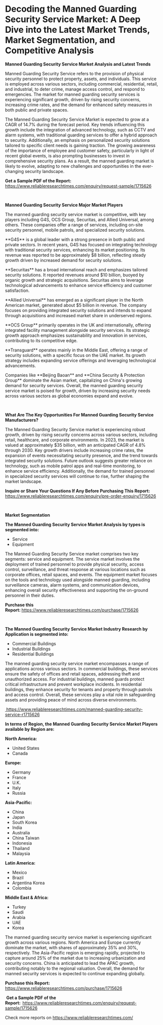<p><h1>Decoding the Manned Guarding Security Service Market: A Deep Dive into the Latest Market Trends, Market Segmentation, and Competitive Analysis</h1></p><p><strong>Manned Guarding Security Service Market Analysis and Latest Trends</strong></p>
<p><p>Manned Guarding Security Service refers to the provision of physical security personnel to protect property, assets, and individuals. This service is employed across various sectors, including commercial, residential, retail, and industrial, to deter crime, manage access control, and respond to emergencies. The market for manned guarding security services is experiencing significant growth, driven by rising security concerns, increasing crime rates, and the demand for enhanced safety measures in both public and private spaces.</p><p>The Manned Guarding Security Service Market is expected to grow at a CAGR of 14.7% during the forecast period. Key trends influencing this growth include the integration of advanced technology, such as CCTV and alarm systems, with traditional guarding services to offer a hybrid approach to security. Additionally, an emphasis on personalized security solutions tailored to specific client needs is gaining traction. The growing awareness of the importance of employee and customer safety, particularly in light of recent global events, is also prompting businesses to invest in comprehensive security plans. As a result, the manned guarding market is likely to evolve, adapting to new challenges and opportunities in the ever-changing security landscape.</p></p>
<p><strong>Get a Sample PDF of the Report:&nbsp;</strong> <a href="https://www.reliableresearchtimes.com/enquiry/request-sample/1715626?utm_campaign=3087&utm_medium=2&utm_source=Github&utm_content=ia&utm_term=28032025&utm_id=manned-guarding-security-service">https://www.reliableresearchtimes.com/enquiry/request-sample/1715626</a></p>
<p>&nbsp;</p>
<p><strong>Manned Guarding Security Service Major Market Players</strong></p>
<p><p>The manned guarding security service market is competitive, with key players including G4S, OCS Group, Securitas, and Allied Universal, among others. These companies offer a range of services, including on-site security personnel, mobile patrols, and specialized security solutions.</p><p>**G4S** is a global leader with a strong presence in both public and private sectors. In recent years, G4S has focused on integrating technology with traditional security services, enhancing its market positioning. Its revenue was reported to be approximately $8 billion, reflecting steady growth driven by increased demand for security solutions.</p><p>**Securitas** has a broad international reach and emphasizes tailored security solutions. It reported revenues around $10 billion, buoyed by organic growth and strategic acquisitions. Securitas aims to leverage technological advancements to enhance service efficiency and customer satisfaction.</p><p>**Allied Universal** has emerged as a significant player in the North American market, generated about $5 billion in revenue. The company focuses on providing integrated security solutions and intends to expand through acquisitions and increased market share in underserved regions.</p><p>**OCS Group** primarily operates in the UK and internationally, offering integrated facility management alongside security services. Its strategic growth approach emphasizes sustainability and innovation in services, contributing to its competitive edge.</p><p>**Transguard** operates mainly in the Middle East, offering a range of security solutions, with a specific focus on the UAE market. Its growth strategy includes expanding service offerings and leveraging technological advancements.</p><p>Companies like **Beijing Baoan** and **China Security & Protection Group** dominate the Asian market, capitalizing on China's growing demand for security services. Overall, the manned guarding security service market is poised for growth, driven by increasing security needs across various sectors as global economies expand and evolve.</p></p>
<p>&nbsp;</p>
<p><strong>What Are The Key Opportunities For Manned Guarding Security Service Manufacturers?</strong></p>
<p><p>The Manned Guarding Security Service market is experiencing robust growth, driven by rising security concerns across various sectors, including retail, healthcare, and corporate environments. In 2023, the market is valued at approximately $35 billion, with an anticipated CAGR of 4.8% through 2030. Key growth drivers include increasing crime rates, the expansion of events necessitating security presence, and the trend towards integrated security solutions. Future outlook suggests greater reliance on technology, such as mobile patrol apps and real-time monitoring, to enhance service efficiency. Additionally, the demand for trained personnel in specialized security services will continue to rise, further shaping the market landscape.</p></p>
<p><strong>Inquire or Share Your Questions If Any Before Purchasing This Report:</strong> <a href="https://www.reliableresearchtimes.com/enquiry/pre-order-enquiry/1715626?utm_campaign=3087&utm_medium=2&utm_source=Github&utm_content=ia&utm_term=28032025&utm_id=manned-guarding-security-service">https://www.reliableresearchtimes.com/enquiry/pre-order-enquiry/1715626</a></p>
<p>&nbsp;</p>
<p><strong>Market Segmentation</strong></p>
<p><strong>The Manned Guarding Security Service Market Analysis by types is segmented into:</strong></p>
<p><ul><li>Service</li><li>Equipment</li></ul></p>
<p><p>The Manned Guarding Security Service market comprises two key segments: service and equipment. The service market involves the deployment of trained personnel to provide physical security, access control, surveillance, and threat response at various locations such as corporate offices, retail spaces, and events. The equipment market focuses on the tools and technology used alongside manned guarding, including surveillance cameras, alarm systems, and communication devices, enhancing overall security effectiveness and supporting the on-ground personnel in their duties.</p></p>
<p><strong>Purchase this Report:&nbsp;</strong><a href="https://www.reliableresearchtimes.com/purchase/1715626?utm_campaign=3087&utm_medium=2&utm_source=Github&utm_content=ia&utm_term=28032025&utm_id=manned-guarding-security-service">https://www.reliableresearchtimes.com/purchase/1715626</a></p>
<p>&nbsp;</p>
<p><strong>The Manned Guarding Security Service Market Industry Research by Application is segmented into:</strong></p>
<p><ul><li>Commercial Buildings</li><li>Industrial Buildings</li><li>Residential Buildings</li></ul></p>
<p><p>The manned guarding security service market encompasses a range of applications across various sectors. In commercial buildings, these services ensure the safety of offices and retail spaces, addressing theft and unauthorized access. For industrial buildings, manned guards protect critical infrastructure and prevent workplace incidents. In residential buildings, they enhance security for tenants and property through patrols and access control. Overall, these services play a vital role in safeguarding assets and providing peace of mind across diverse environments.</p></p>
<p><a href="https://www.reliableresearchtimes.com/manned-guarding-security-service-r1715626?utm_campaign=3087&utm_medium=2&utm_source=Github&utm_content=ia&utm_term=28032025&utm_id=manned-guarding-security-service">&nbsp;https://www.reliableresearchtimes.com/manned-guarding-security-service-r1715626</a></p>
<p><strong>In terms of Region, the Manned Guarding Security Service Market Players available by Region are:</strong></p>
<p>
    <p> <strong> North America: </strong>
        <ul>
            <li>United States</li>
            <li>Canada</li>
        </ul>
        </p> 
    <p> <strong> Europe: </strong>
        <ul>
            <li>Germany</li>
            <li>France</li>
            <li>U.K.</li>
            <li>Italy</li>
            <li>Russia</li>
        </ul>
        </p> 
    <p> <strong> Asia-Pacific: </strong>
        <ul>
            <li>China</li>
            <li>Japan</li>
            <li>South Korea</li>
            <li>India</li>
            <li>Australia</li>
            <li>China Taiwan</li>
            <li>Indonesia</li>
            <li>Thailand</li>
            <li>Malaysia</li>
        </ul>
        </p> 
    <p> <strong> Latin America: </strong>
        <ul>
            <li>Mexico</li>
            <li>Brazil</li>
            <li>Argentina Korea</li>
            <li>Colombia</li>
        </ul>
        </p> 
    <p> <strong> Middle East & Africa: </strong>
        <ul>
            <li>Turkey</li>
            <li>Saudi</li>
            <li>Arabia</li>
            <li>UAE</li>
            <li>Korea</li>
        </ul>
    </p>
    </p>
<p><p>The manned guarding security service market is experiencing significant growth across various regions. North America and Europe currently dominate the market, with shares of approximately 35% and 30%, respectively. The Asia-Pacific region is emerging rapidly, projected to capture around 25% of the market due to increasing urbanization and security concerns. China is anticipated to lead the APAC growth, contributing notably to the regional valuation. Overall, the demand for manned security services is expected to continue expanding globally.</p></p>
<p><strong>Purchase this Report: </strong><a href="https://www.reliableresearchtimes.com/purchase/1715626?utm_campaign=3087&utm_medium=2&utm_source=Github&utm_content=ia&utm_term=28032025&utm_id=manned-guarding-security-service">https://www.reliableresearchtimes.com/purchase/1715626</a></p>
<p>&nbsp;<strong>Get a Sample PDF of the Report:&nbsp;&nbsp;</strong><a href="https://www.reliableresearchtimes.com/enquiry/request-sample/1715626?utm_campaign=3087&utm_medium=2&utm_source=Github&utm_content=ia&utm_term=28032025&utm_id=manned-guarding-security-service">https://www.reliableresearchtimes.com/enquiry/request-sample/1715626</a></p>
<p><strong></strong></p>
<p>Check more reports on <a href="https://www.reliableresearchtimes.com/?utm_campaign=3087&utm_medium=2&utm_source=Github&utm_content=ia&utm_term=28032025&utm_id=manned-guarding-security-service">https://www.reliableresearchtimes.com/</a></p>